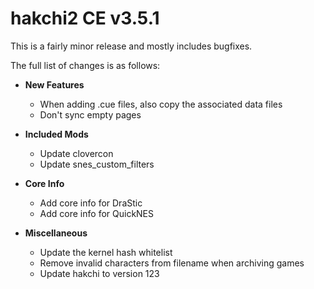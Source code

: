# hakchi2 CE v3.5.1

This is a fairly minor release and mostly includes bugfixes.

The full list of changes is as follows:

- **New Features**
  - When adding .cue files, also copy the associated data files
  - Don't sync empty pages

- **Included Mods**
  - Update clovercon
  - Update snes_custom_filters

- **Core Info**
  - Add core info for DraStic
  - Add core info for QuickNES

- **Miscellaneous**
  - Update the kernel hash whitelist
  - Remove invalid characters from filename when archiving games
  - Update hakchi to version 123
